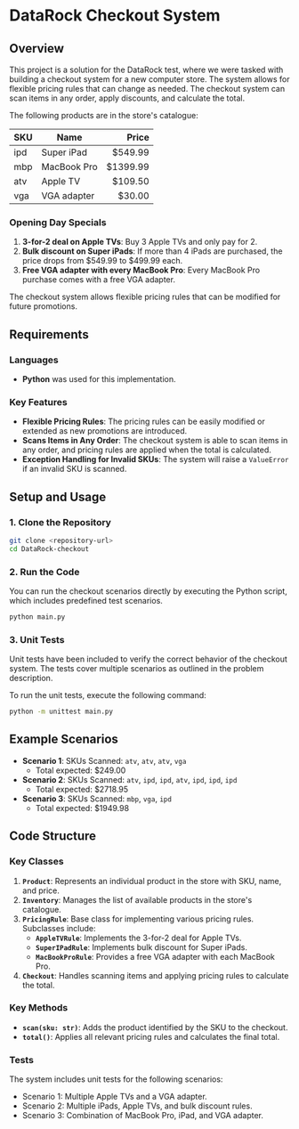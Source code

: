 # DataRock Checkout System

## Overview

This project is a solution for the DataRock test, where we were tasked with building a checkout system for a new computer store. The system allows for flexible pricing rules that can change as needed. The checkout system can scan items in any order, apply discounts, and calculate the total.

The following products are in the store's catalogue:

| SKU     | Name        | Price    |
| ------- | ----------- | --------:|
| ipd     | Super iPad  | $549.99  |
| mbp     | MacBook Pro | $1399.99 |
| atv     | Apple TV    | $109.50  |
| vga     | VGA adapter | $30.00   |

### Opening Day Specials
1. **3-for-2 deal on Apple TVs**: Buy 3 Apple TVs and only pay for 2.
2. **Bulk discount on Super iPads**: If more than 4 iPads are purchased, the price drops from $549.99 to $499.99 each.
3. **Free VGA adapter with every MacBook Pro**: Every MacBook Pro purchase comes with a free VGA adapter.

The checkout system allows flexible pricing rules that can be modified for future promotions.

## Requirements

### Languages
- **Python** was used for this implementation.

### Key Features
- **Flexible Pricing Rules**: The pricing rules can be easily modified or extended as new promotions are introduced.
- **Scans Items in Any Order**: The checkout system is able to scan items in any order, and pricing rules are applied when the total is calculated.
- **Exception Handling for Invalid SKUs**: The system will raise a `ValueError` if an invalid SKU is scanned.

## Setup and Usage

### 1. Clone the Repository
```bash
git clone <repository-url>
cd DataRock-checkout
```

### 2. Run the Code

You can run the checkout scenarios directly by executing the Python script, which includes predefined test scenarios.

```bash
python main.py
```

### 3. Unit Tests

Unit tests have been included to verify the correct behavior of the checkout system. The tests cover multiple scenarios as outlined in the problem description.

To run the unit tests, execute the following command:
```bash
python -m unittest main.py
```

## Example Scenarios

- **Scenario 1**: SKUs Scanned: `atv`, `atv`, `atv`, `vga`
  - Total expected: $249.00
- **Scenario 2**: SKUs Scanned: `atv`, `ipd`, `ipd`, `atv`, `ipd`, `ipd`, `ipd`
  - Total expected: $2718.95
- **Scenario 3**: SKUs Scanned: `mbp`, `vga`, `ipd`
  - Total expected: $1949.98

## Code Structure

### Key Classes

1. **`Product`**: Represents an individual product in the store with SKU, name, and price.
2. **`Inventory`**: Manages the list of available products in the store's catalogue.
3. **`PricingRule`**: Base class for implementing various pricing rules. Subclasses include:
   - **`AppleTVRule`**: Implements the 3-for-2 deal for Apple TVs.
   - **`SuperIPadRule`**: Implements bulk discount for Super iPads.
   - **`MacBookProRule`**: Provides a free VGA adapter with each MacBook Pro.
4. **`Checkout`**: Handles scanning items and applying pricing rules to calculate the total.

### Key Methods

- **`scan(sku: str)`**: Adds the product identified by the SKU to the checkout.
- **`total()`**: Applies all relevant pricing rules and calculates the final total.

### Tests

The system includes unit tests for the following scenarios:
- Scenario 1: Multiple Apple TVs and a VGA adapter.
- Scenario 2: Multiple iPads, Apple TVs, and bulk discount rules.
- Scenario 3: Combination of MacBook Pro, iPad, and VGA adapter.
